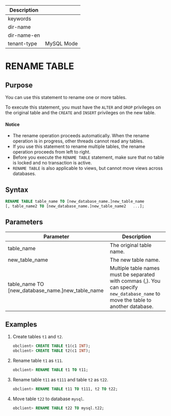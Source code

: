 | Description   |                 |
|---------------|-----------------|
| keywords      |                 |
| dir-name      |                 |
| dir-name-en   |                 |
| tenant-type   | MySQL Mode      |

# RENAME TABLE

## Purpose

You can use this statement to rename one or more tables.

To execute this statement, you must have the `ALTER` and `DROP` privileges on the original table and the `CREATE` and `INSERT` privileges on the new table.

  <main id="notice" type='notice'>
    <h4>Notice</h4>
    <ul>
    <li>The rename operation proceeds automatically. When the rename operation is in progress, other threads cannot read any tables. </li>
    <li>If you use this statement to rename multiple tables, the rename operation proceeds from left to right. </li>
    <li>Before you execute the <code>RENAME TABLE</code> statement, make sure that no table is locked and no transaction is active. </li>
    <li><code>RENAME TABLE</code> is also applicable to views, but cannot move views across databases. </li>
    </ul>
  </main>

## Syntax

```sql
RENAME TABLE table_name TO [new_database_name.]new_table_name
[, table_name2 TO [new_database_name.]new_table_name2   ...];
```

## Parameters

| **Parameter** | **Description** |
|---------------------------------------------------------------------|---------------------------------------------------------------------------|
| table_name | The original table name.  |
| new_table_name | The new table name.  |
| table_name  TO \[new_database_name.\]new_table_name | Multiple table names must be separated with commas (,). You can specify `new_database_name` to move the table to another database.  |

## Examples

1. Create tables `t1` and `t2`.

   ```sql
   obclient> CREATE TABLE t1(c1 INT);
   obclient> CREATE TABLE t2(c1 INT);
   ```

2. Rename table `t1` as `t11`.

   ```sql
   obclient> RENAME TABLE t1 TO t11;
   ```

3. Rename table `t11` as `t111` and table `t2` as `t22`.

   ```sql
   obclient> RENAME TABLE t11 TO t111, t2 TO t22;
   ```

4. Move table `t22` to database `mysql`.

   ```sql
   obclient> RENAME TABLE t22 TO mysql.t22;
   ```
